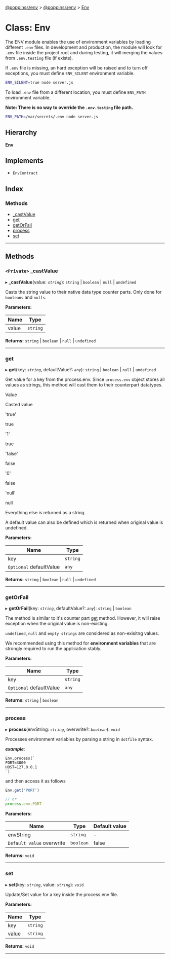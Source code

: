 [@poppinss/env](../README.md) > [@poppinss/env](../modules/_poppinss_env.md) > [Env](../classes/_poppinss_env.env.md)

# Class: Env

The ENV module enables the use of environment variables by loading different `.env` files. In development and production, the module will look for `.env` file inside the project root and during testing, it will merging the values from `.env.testing` file (if exists).

If `.env` file is missing, an hard exception will be raised and to turn off exceptions, you must define `ENV_SILENT` environment variable.

```bash
ENV_SILENT=true node server.js
```

To load `.env` file from a different location, you must define `ENV_PATH` environment variable.

**Note: There is no way to override the `.env.testing` file path.**

```bash
ENV_PATH=/var/secrets/.env node server.js
```

## Hierarchy

**Env**

## Implements

* `EnvContract`

## Index

### Methods

* [_castValue](_poppinss_env.env.md#_castvalue)
* [get](_poppinss_env.env.md#get)
* [getOrFail](_poppinss_env.env.md#getorfail)
* [process](_poppinss_env.env.md#process)
* [set](_poppinss_env.env.md#set)

---

## Methods

<a id="_castvalue"></a>

### `<Private>` _castValue

▸ **_castValue**(value: *`string`*): `string` \| `boolean` \| `null` \| `undefined`

Casts the string value to their native data type counter parts. Only done for `booleans` and `nulls`.

**Parameters:**

| Name | Type |
| ------ | ------ |
| value | `string` |

**Returns:** `string` \| `boolean` \| `null` \| `undefined`

___
<a id="get"></a>

###  get

▸ **get**(key: *`string`*, defaultValue?: *`any`*): `string` \| `boolean` \| `null` \| `undefined`

Get value for a key from the process.env. Since `process.env` object stores all values as strings, this method will cast them to their counterpart datatypes.

Value

Casted value

'true'

true

'1'

true

'false'

false

'0'

false

'null'

null

Everything else is returned as a string.

A default value can also be defined which is returned when original value is undefined.

**Parameters:**

| Name | Type |
| ------ | ------ |
| key | `string` |
| `Optional` defaultValue | `any` |

**Returns:** `string` \| `boolean` \| `null` \| `undefined`

___
<a id="getorfail"></a>

###  getOrFail

▸ **getOrFail**(key: *`string`*, defaultValue?: *`any`*): `string` \| `boolean`

The method is similar to it's counter part [get](_poppinss_env.env.md#get) method. However, it will raise exception when the original value is non-existing.

`undefined`, `null` and `empty strings` are considered as non-exisitng values.

We recommended using this method for **environment variables** that are strongly required to run the application stably.

**Parameters:**

| Name | Type |
| ------ | ------ |
| key | `string` |
| `Optional` defaultValue | `any` |

**Returns:** `string` \| `boolean`

___
<a id="process"></a>

###  process

▸ **process**(envString: *`string`*, overwrite?: *`boolean`*): `void`

Processes environment variables by parsing a string in `dotfile` syntax.

*__example__*:
 ```
Env.process(`
PORT=3000
HOST=127.0.0.1
`)
```

and then access it as follows

```ts
Env.get('PORT')

// or
process.env.PORT
```

**Parameters:**

| Name | Type | Default value |
| ------ | ------ | ------ |
| envString | `string` | - |
| `Default value` overwrite | `boolean` | false |

**Returns:** `void`

___
<a id="set"></a>

###  set

▸ **set**(key: *`string`*, value: *`string`*): `void`

Update/Set value for a key inside the process.env file.

**Parameters:**

| Name | Type |
| ------ | ------ |
| key | `string` |
| value | `string` |

**Returns:** `void`

___

